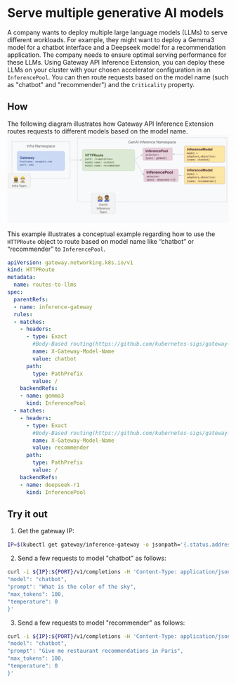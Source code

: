 # Serve multiple generative AI models
A company wants to deploy multiple large language models (LLMs) to serve different workloads. 
For example, they might want to deploy a Gemma3 model for a chatbot interface and a Deepseek model for a recommendation application. 
The company needs to ensure optimal serving performance for these LLMs.
Using Gateway API Inference Extension, you can deploy these LLMs on your cluster with your chosen accelerator configuration in an `InferencePool`. 
You can then route requests based on the model name (such as "chatbot" and "recommender") and the `Criticality` property.

## How
The following diagram illustrates how Gateway API Inference Extension routes requests to different models based on the model name.
![Serving multiple generative AI models](../images/serve-mul-gen-AI-models.png)

This example illustrates a conceptual example regarding how to use the `HTTPRoute` object to route based on model name like “chatbot” or “recommender” to `InferencePool`.
```yaml
apiVersion: gateway.networking.k8s.io/v1
kind: HTTPRoute
metadata:
  name: routes-to-llms
spec:
  parentRefs:
  - name: inference-gateway
  rules:
  - matches:
    - headers:
      - type: Exact
        #Body-Based routing(https://github.com/kubernetes-sigs/gateway-api-inference-extension/blob/main/pkg/bbr/README.md) is being used to copy the model name from the request body to the header.
        name: X-Gateway-Model-Name
        value: chatbot
      path:
        type: PathPrefix
        value: /
    backendRefs:
    - name: gemma3
      kind: InferencePool
  - matches:
    - headers:
      - type: Exact
        #Body-Based routing(https://github.com/kubernetes-sigs/gateway-api-inference-extension/blob/main/pkg/bbr/README.md) is being used to copy the model name from the request body to the header.
        name: X-Gateway-Model-Name
        value: recommender
      path:
        type: PathPrefix
        value: /
    backendRefs:
    - name: deepseek-r1
      kind: InferencePool     
```

## Try it out

1. Get the gateway IP:
```bash
IP=$(kubectl get gateway/inference-gateway -o jsonpath='{.status.addresses[0].value}'); PORT=80
```
2. Send a few requests to model "chatbot" as follows:
```bash
curl -i ${IP}:${PORT}/v1/completions -H 'Content-Type: application/json' -d '{
"model": "chatbot",
"prompt": "What is the color of the sky",
"max_tokens": 100,
"temperature": 0
}'
```
3. Send a few requests to model "recommender" as follows:
```bash
curl -i ${IP}:${PORT}/v1/completions -H 'Content-Type: application/json' -d '{
"model": "chatbot",
"prompt": "Give me restaurant recommendations in Paris",
"max_tokens": 100,
"temperature": 0
}'
```
